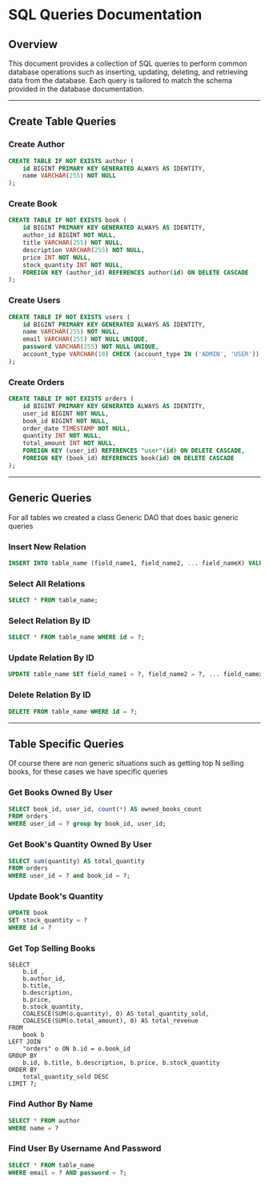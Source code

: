 # SQL Queries Documentation

## Overview

This document provides a collection of SQL queries to perform common database operations such as inserting, updating, deleting, and retrieving data from the database. Each query is tailored to match the schema provided in the database documentation.

---

## Create Table Queries

### Create Author
```sql
CREATE TABLE IF NOT EXISTS author (
    id BIGINT PRIMARY KEY GENERATED ALWAYS AS IDENTITY,
    name VARCHAR(255) NOT NULL
);
```

### Create Book
```sql
CREATE TABLE IF NOT EXISTS book (
    id BIGINT PRIMARY KEY GENERATED ALWAYS AS IDENTITY,
    author_id BIGINT NOT NULL,
    title VARCHAR(255) NOT NULL,
    description VARCHAR(255) NOT NULL,
    price INT NOT NULL,
    stock_quantity INT NOT NULL,
    FOREIGN KEY (author_id) REFERENCES author(id) ON DELETE CASCADE
);
```

### Create Users
```sql
CREATE TABLE IF NOT EXISTS users (
    id BIGINT PRIMARY KEY GENERATED ALWAYS AS IDENTITY,
    name VARCHAR(255) NOT NULL,
    email VARCHAR(255) NOT NULL UNIQUE,
    password VARCHAR(255) NOT NULL UNIQUE,
    account_type VARCHAR(10) CHECK (account_type IN ('ADMIN', 'USER')) NOT NULL
);
```

### Create Orders
```sql
CREATE TABLE IF NOT EXISTS orders (
    id BIGINT PRIMARY KEY GENERATED ALWAYS AS IDENTITY,
    user_id BIGINT NOT NULL,
    book_id BIGINT NOT NULL,
    order_date TIMESTAMP NOT NULL,
    quantity INT NOT NULL,
    total_amount INT NOT NULL,
    FOREIGN KEY (user_id) REFERENCES "user"(id) ON DELETE CASCADE,
    FOREIGN KEY (book_id) REFERENCES book(id) ON DELETE CASCADE
);
```

---

## Generic Queries

For all tables we created a class Generic DAO that does basic generic queries

### Insert New Relation
```sql
INSERT INTO table_name (field_name1, field_name2, ... field_nameX) VALUES (?, ?, ... ?)
```

### Select All Relations
```sql
SELECT * FROM table_name;
```

### Select Relation By ID
```sql
SELECT * FROM table_name WHERE id = ?;
```

### Update Relation By ID
```sql
UPDATE table_name SET field_name1 = ?, field_name2 = ?, ... field_namex = ? WHERE id = ?
```

### Delete Relation By ID
```sql
DELETE FROM table_name WHERE id = ?;
```

---

## Table Specific Queries

Of course there are non generic situations such as getting top N selling books, for these cases we have specific queries

### Get Books Owned By User
```sql
SELECT book_id, user_id, count(*) AS owned_books_count 
FROM orders 
WHERE user_id = ? group by book_id, user_id;
```

### Get Book's Quantity Owned By User
```sql
SELECT sum(quantity) AS total_quantity 
FROM orders 
WHERE user_id = ? and book_id = ?;
```

### Update Book's Quantity
```sql
UPDATE book 
SET stock_quantity = ? 
WHERE id = ?
```

### Get Top Selling Books
```
SELECT 
    b.id ,
    b.author_id,
    b.title,
    b.description,
    b.price,
    b.stock_quantity,
    COALESCE(SUM(o.quantity), 0) AS total_quantity_sold,
    COALESCE(SUM(o.total_amount), 0) AS total_revenue
FROM
    book b
LEFT JOIN 
    "orders" o ON b.id = o.book_id
GROUP BY 
    b.id, b.title, b.description, b.price, b.stock_quantity
ORDER BY 
    total_quantity_sold DESC
LIMIT ?;
```

### Find Author By Name
```sql 
SELECT * FROM author 
WHERE name = ?
```

### Find User By Username And Password
```sql
SELECT * FROM table_name 
WHERE email = ? AND password = ?;
```